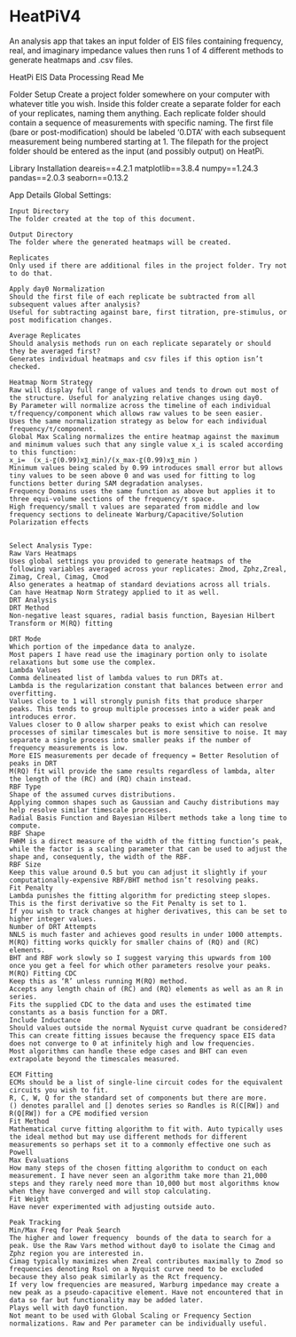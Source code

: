 # HeatPiV4
An analysis app that takes an input folder of EIS files containing frequency, real, and imaginary impedance values then runs 1 of 4 different methods to generate heatmaps and .csv files.

HeatPi EIS Data Processing Read Me

Folder Setup
	Create a project folder somewhere on your computer with whatever title you wish.
	Inside this folder create a separate folder for each of your replicates, naming them anything.
	Each replicate folder should contain a sequence of measurements with specific naming. The first file (bare or post-modification) should be labeled ‘0.DTA’ with each subsequent measurement being numbered starting at 1.
	The filepath for the project folder should be entered as the input (and possibly output) on HeatPi.

Library Installation
deareis==4.2.1
matplotlib==3.8.4
numpy==1.24.3
pandas==2.0.3
seaborn==0.13.2

App Details
	Global Settings:
 
	Input Directory
	The folder created at the top of this document.
 
	Output Directory
	The folder where the generated heatmaps will be created.
 
	Replicates
	Only used if there are additional files in the project folder. Try not to do that.
 
	Apply day0 Normalization
	Should the first file of each replicate be subtracted from all subsequent values after analysis?
	Useful for subtracting against bare, first titration, pre-stimulus, or post modification changes.
 
	Average Replicates
	Should analysis methods run on each replicate separately or should they be averaged first?
	Generates individual heatmaps and csv files if this option isn’t checked.
 
	Heatmap Norm Strategy
	Raw will display full range of values and tends to drown out most of the structure. Useful for analyzing relative changes using day0.
	By Parameter will normalize across the timeline of each individual τ/frequency/component which allows raw values to be seen easier.
	Uses the same normalization strategy as below for each individual frequency/τ/component.
	Global Max Scaling normalizes the entire heatmap against the maximum and minimum values such that any single value x_i is scaled according to this function:
	x_i=  (x_i-〖(0.99)x〗_min)/(x_max-〖(0.99)x〗_min )
	Minimum values being scaled by 0.99 introduces small error but allows tiny values to be seen above 0 and was used for fitting to log functions better during SAM degradation analyses.
	Frequency Domains uses the same function as above but applies it to three equi-volume sections of the frequency/τ space. 
	High frequency/small τ values are separated from middle and low frequency sections to delineate Warburg/Capacitive/Solution Polarization effects

 
	Select Analysis Type:
	Raw Vars Heatmaps
	Uses global settings you provided to generate heatmaps of the following variables averaged across your replicates: Zmod, Zphz,Zreal, Zimag, Creal, Cimag, Cmod
	Also generates a heatmap of standard deviations across all trials.
	Can have Heatmap Norm Strategy applied to it as well.
	DRT Analysis
	DRT Method
	Non-negative least squares, radial basis function, Bayesian Hilbert Transform or M(RQ) fitting
 
	DRT Mode
	Which portion of the impedance data to analyze. 
	Most papers I have read use the imaginary portion only to isolate relaxations but some use the complex.
	Lambda Values
	Comma delineated list of lambda values to run DRTs at.
	Lambda is the regularization constant that balances between error and overfitting.
	Values close to 1 will strongly punish fits that produce sharper peaks. This tends to group multiple processes into a wider peak and introduces error.
	Values closer to 0 allow sharper peaks to exist which can resolve processes of similar timescales but is more sensitive to noise. It may separate a single process into smaller peaks if the number of frequency measurements is low. 
	More EIS measurements per decade of frequency = Better Resolution of peaks in DRT
	M(RQ) fit will provide the same results regardless of lambda, alter the length of the (RC) and (RQ) chain instead.
	RBF Type
	Shape of the assumed curves distributions. 
	Applying common shapes such as Gaussian and Cauchy distributions may help resolve similar timescale processes.
	Radial Basis Function and Bayesian Hilbert methods take a long time to compute.
	RBF Shape
	FWHM is a direct measure of the width of the fitting function’s peak, while the factor is a scaling parameter that can be used to adjust the shape and, consequently, the width of the RBF.
	RBF Size
	Keep this value around 0.5 but you can adjust it slightly if your computationally-expensive RBF/BHT method isn’t resolving peaks.
	Fit Penalty
	Lambda punishes the fitting algorithm for predicting steep slopes. This is the first derivative so the Fit Penalty is set to 1.
	If you wish to track changes at higher derivatives, this can be set to higher integer values.
	Number of DRT Attempts
	NNLS is much faster and achieves good results in under 1000 attempts.
	M(RQ) fitting works quickly for smaller chains of (RQ) and (RC) elements. 
	BHT and RBF work slowly so I suggest varying this upwards from 100 once you get a feel for which other parameters resolve your peaks.
	M(RQ) Fitting CDC
	Keep this as ‘R’ unless running M(RQ) method.
	Accepts any length chain of (RC) and (RQ) elements as well as an R in series.
	Fits the supplied CDC to the data and uses the estimated time constants as a basis function for a DRT.
	Include Inductance
	Should values outside the normal Nyquist curve quadrant be considered? This can create fitting issues because the frequency space EIS data does not converge to 0 at infinitely high and low frequencies.
	Most algorithms can handle these edge cases and BHT can even extrapolate beyond the timescales measured.
 
	ECM Fitting
	ECMs should be a list of single-line circuit codes for the equivalent circuits you wish to fit.
	R, C, W, Q for the standard set of components but there are more.
	() denotes parallel and [] denotes series so Randles is R(C[RW]) and R(Q[RW]) for a CPE modified version
	Fit Method
	Mathematical curve fitting algorithm to fit with. Auto typically uses the ideal method but may use different methods for different measurements so perhaps set it to a commonly effective one such as Powell
	Max Evaluations
	How many steps of the chosen fitting algorithm to conduct on each measurement. I have never seen an algorithm take more than 21,000 steps and they rarely need more than 10,000 but most algorithms know when they have converged and will stop calculating.
	Fit Weight
	Have never experimented with adjusting outside auto.
 
	Peak Tracking
	Min/Max Freq for Peak Search
	The higher and lower frequency  bounds of the data to search for a peak. Use the Raw Vars method without day0 to isolate the Cimag and Zphz region you are interested in.
	Cimag typically maximizes when Zreal contributes maximally to Zmod so frequencies denoting Rsol on a Nyquist curve need to be excluded because they also peak similarly as the Rct frequency.
	If very low frequencies are measured, Warburg impedance may create a new peak as a pseudo-capacitive element. Have not encountered that in data so far but functionality may be added later.
	Plays well with day0 function. 
	Not meant to be used with Global Scaling or Frequency Section normalizations. Raw and Per parameter can be individually useful.
